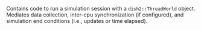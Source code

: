Contains code to run a simulation session with a `dish2::ThreadWorld` object.
Mediates data collection, inter-cpu synchronization (if configured), and simulation end conditions (i.e., updates or time elapsed).
